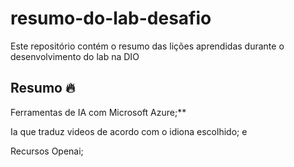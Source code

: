 # resumo-do-lab-desafio
Este repositório contém o resumo das lições aprendidas durante o desenvolvimento do lab na DIO

## Resumo 🔥

Ferramentas de IA com Microsoft Azure;**

Ia que traduz videos de acordo com o idiona escolhido; e

Recursos Openai;

